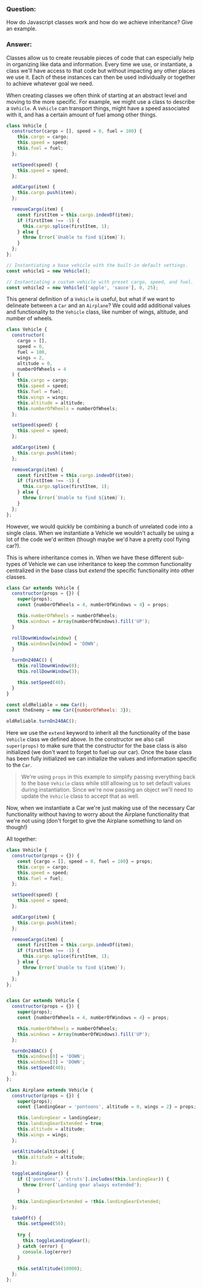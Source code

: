### Question:
How do Javascript classes work and how do we achieve inheritance?
Give an example.

### Answer:
Classes allow us to create reusable pieces of code that can especially help in organizing like data and information. Every time we use, or instantiate, a class we'll have access to that code but without impacting any other places we use it. Each of these instances can then be used individually or together to achieve whatever goal we need.

When creating classes we often think of starting at an abstract level and moving to the more specific. For example, we might use a class to describe a `Vehicle`. A `Vehicle` can transport things, might have a speed associated with it, and has a certain amount of fuel among other things.

```javascript
class Vehicle {
  constructor(cargo = [], speed = 0, fuel = 100) {
    this.cargo = cargo;
    this.speed = speed;
    this.fuel = fuel;
  };

  setSpeed(speed) {
    this.speed = speed;
  };

  addCargo(item) {
    this.cargo.push(item);
  };

  removeCargo(item) {
    const firstItem = this.cargo.indexOf(item);
    if (firstItem !== -1) {
      this.cargo.splice(firstItem, 1);
    } else {
      throw Error(`Unable to find ${item}`);
    }
  };
};

// Instantiating a base vehicle with the built-in default settings.
const vehicle1 = new Vehicle();

// Instantiating a custom vehicle with preset cargo, speed, and fuel.
const vehicle2 = new Vehicle(['apple', 'sauce'], 0, 25);
```

This general definition of a `Vehicle` is useful, but what if we want to delineate between a `Car` and an `Airplane`? We could add additional values and functionality to the `Vehicle` class, like number of wings, altitude, and number of wheels.

```javascript
class Vehicle {
  constructor(
    cargo = [],
    speed = 0,
    fuel = 100,
    wings = 2,
    altitude = 0,
    numberOfWheels = 4
  ) {
    this.cargo = cargo;
    this.speed = speed;
    this.fuel = fuel;
    this.wings = wings;
    this.altitude = altitude;
    this.numberOfWheels = numberOfWheels;
  };

  setSpeed(speed) {
    this.speed = speed;
  };

  addCargo(item) {
    this.cargo.push(item);
  };

  removeCargo(item) {
    const firstItem = this.cargo.indexOf(item);
    if (firstItem !== -1) {
      this.cargo.splice(firstItem, 1);
    } else {
      throw Error(`Unable to find ${item}`);
    }
  };
};
```

However, we would quickly be combining a bunch of unrelated code into a single class. When we instantiate a Vehicle we wouldn't actually be using a lot of the code we'd written (though maybe we'd have a pretty cool flying car?).

This is where inheritance comes in. When we have these different sub-types of Vehicle we can use inheritance to keep the common functionality centralized in the base class but _extend_ the specific functionality into other classes.

```javascript
class Car extends Vehicle {
  constructor(props = {}) {
    super(props);
    const {numberOfWheels = 4, numberOfWindows = 4} = props;

    this.numberOfWheels = numberOfWheels;
    this.windows = Array(numberOfWindows).fill('UP');
  }

  rollDownWindow(window) {
    this.windows[window] = 'DOWN';
  }

  turnOn240AC() {
    this.rollDownWindow(0);
    this.rollDownWindow(3);

    this.setSpeed(40);
  }
}

const oldReliable = new Car();
const theEnemy = new Car({numberOfWheels: 3});

oldReliable.turnOn240AC();
```

Here we use the `extend` keyword to inherit all the functionality of the base `Vehicle` class we defined above. In the constructor we also call `super(props)` to make sure that the constructor for the base class is also initialized (we don't want to forget to fuel up our car). Once the base class has been fully initialized we can initialize the values and information specific to the `Car`.

> We're using `props` in this example to simplify passing everything back to the base `Vehicle` class while still allowing us to set default values during instantiation. Since we're now passing an object we'll need to update the `Vehicle` class to accept that as well.

Now, when we instantiate a Car we're just making use of the necessary Car functionality without having to worry about the Airplane functionality that we're not using (don't forget to give the Airplane something to land on though!)

All together:

```javascript
class Vehicle {
  constructor(props = {}) {
    const {cargo = [], speed = 0, fuel = 100} = props;
    this.cargo = cargo;
    this.speed = speed;
    this.fuel = fuel;
  };

  setSpeed(speed) {
    this.speed = speed;
  };

  addCargo(item) {
    this.cargo.push(item);
  };

  removeCargo(item) {
    const firstItem = this.cargo.indexOf(item);
    if (firstItem !== -1) {
      this.cargo.splice(firstItem, 1);
    } else {
      throw Error(`Unable to find ${item}`);
    }
  };
};


class Car extends Vehicle {
  constructor(props = {}) {
    super(props);
    const {numberOfWheels = 4, numberOfWindows = 4} = props;

    this.numberOfWheels = numberOfWheels;
    this.windows = Array(numberOfWindows).fill('UP');
  };

  turnOn240AC() {
    this.windows[0] = 'DOWN';
    this.windows[3] = 'DOWN';
    this.setSpeed(40);
  };
};

class Airplane extends Vehicle {
  constructor(props = {}) {
    super(props);
    const {landingGear = 'pontoons', altitude = 0, wings = 2} = props;

    this.landingGear = landingGear;
    this.landingGearExtended = true;
    this.altitude = altitude;
    this.wings = wings;
  };

  setAltitude(altitude) {
    this.altitude = altitude;
  };

  toggleLandingGear() {
    if (['pontoons', 'struts'].includes(this.landingGear)) {
      throw Error('Landing gear always extended');
    }

    this.landingGearExtended = !this.landingGearExtended;
  };

  takeOff() {
    this.setSpeed(50);
    
    try {
      this.toggleLandingGear(); 
    } catch (error) {
      console.log(error)
    }

    this.setAltitude(10000);
  };
};
```